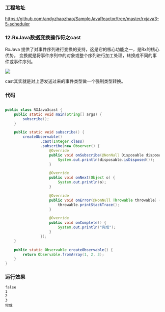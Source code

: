 ### 工程地址
https://github.com/andyzhaozhao/SampleJavaReactor/tree/master/rxjava3-5-scheduler

### 12.RxJava数据变换操作符之cast
RxJava 提供了对事件序列进行变换的支持，这是它的核心功能之一，是Rx的核心优势。
变换就是将事件序列中的对象或整个序列进行加工处理，转换成不同的事件或事件序列。

![](https://upload-images.jianshu.io/upload_images/1641428-d7c4e604236fbc4d.png?imageMogr2/auto-orient/strip|imageView2/2/w/1200/format/webp)

cast其实就是对上游发送过来的事件类型做一个强制类型转换。

### 代码
```java

public class RXJava3cast {
    public static void main(String[] args) {
        subscribe();
    }

    public static void subscribe() {
        createObservable()
                .cast(Integer.class)
                .subscribe(new Observer() {
                    @Override
                    public void onSubscribe(@NonNull Disposable disposable) {
                        System.out.println(disposable.isDisposed());
                    }

                    @Override
                    public void onNext(Object o) {
                        System.out.println(o);
                    }

                    @Override
                    public void onError(@NonNull Throwable throwable) {
                        throwable.printStackTrace();
                    }

                    @Override
                    public void onComplete() {
                        System.out.println("完成");
                    }
                });
    }

    public static Observable createObservable() {
        return Observable.fromArray(1, 2, 3);
    }
}

```

### 运行效果
```
false
1
2
3
完成
```
